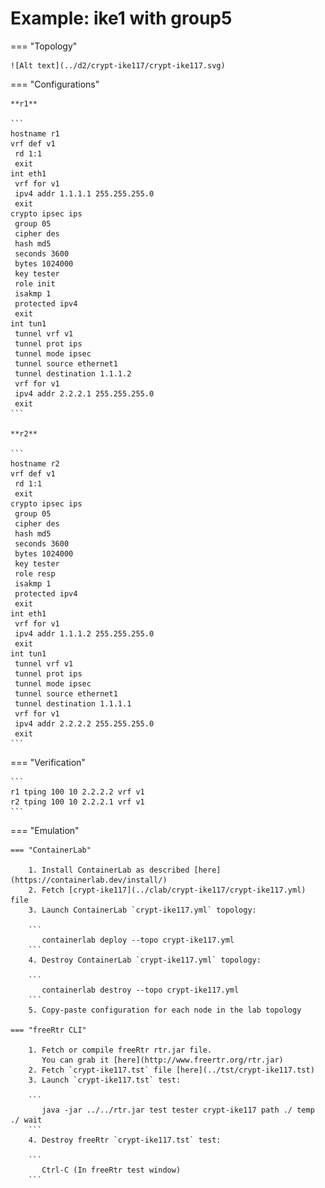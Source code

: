 # Example: ike1 with group5

=== "Topology"

    ![Alt text](../d2/crypt-ike117/crypt-ike117.svg)

=== "Configurations"

    **r1**

    ```
    hostname r1
    vrf def v1
     rd 1:1
     exit
    int eth1
     vrf for v1
     ipv4 addr 1.1.1.1 255.255.255.0
     exit
    crypto ipsec ips
     group 05
     cipher des
     hash md5
     seconds 3600
     bytes 1024000
     key tester
     role init
     isakmp 1
     protected ipv4
     exit
    int tun1
     tunnel vrf v1
     tunnel prot ips
     tunnel mode ipsec
     tunnel source ethernet1
     tunnel destination 1.1.1.2
     vrf for v1
     ipv4 addr 2.2.2.1 255.255.255.0
     exit
    ```

    **r2**

    ```
    hostname r2
    vrf def v1
     rd 1:1
     exit
    crypto ipsec ips
     group 05
     cipher des
     hash md5
     seconds 3600
     bytes 1024000
     key tester
     role resp
     isakmp 1
     protected ipv4
     exit
    int eth1
     vrf for v1
     ipv4 addr 1.1.1.2 255.255.255.0
     exit
    int tun1
     tunnel vrf v1
     tunnel prot ips
     tunnel mode ipsec
     tunnel source ethernet1
     tunnel destination 1.1.1.1
     vrf for v1
     ipv4 addr 2.2.2.2 255.255.255.0
     exit
    ```

=== "Verification"

    ```
    r1 tping 100 10 2.2.2.2 vrf v1
    r2 tping 100 10 2.2.2.1 vrf v1
    ```

=== "Emulation"

    === "ContainerLab"

        1. Install ContainerLab as described [here](https://containerlab.dev/install/)  
        2. Fetch [crypt-ike117](../clab/crypt-ike117/crypt-ike117.yml) file  
        3. Launch ContainerLab `crypt-ike117.yml` topology:  

        ```
           containerlab deploy --topo crypt-ike117.yml  
        ```
        4. Destroy ContainerLab `crypt-ike117.yml` topology:  

        ```
           containerlab destroy --topo crypt-ike117.yml  
        ```
        5. Copy-paste configuration for each node in the lab topology

    === "freeRtr CLI"

        1. Fetch or compile freeRtr rtr.jar file.  
           You can grab it [here](http://www.freertr.org/rtr.jar)  
        2. Fetch `crypt-ike117.tst` file [here](../tst/crypt-ike117.tst)  
        3. Launch `crypt-ike117.tst` test:  

        ```
           java -jar ../../rtr.jar test tester crypt-ike117 path ./ temp ./ wait
        ```
        4. Destroy freeRtr `crypt-ike117.tst` test:  

        ```
           Ctrl-C (In freeRtr test window)
        ```

